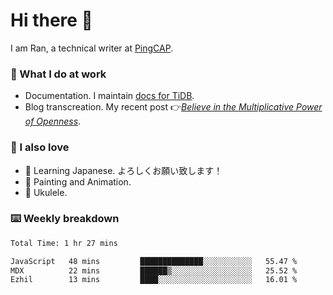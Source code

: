 # Hi there 👋

I am Ran, a technical writer at [PingCAP](https://pingcap.com/).

### 📝 What I do at work

- Documentation. I maintain [docs for TiDB](https://github.com/pingcap/docs).
- Blog transcreation. My recent post 👉[*Believe in the Multiplicative Power of Openness*](https://pingcap.com/blog/believe-in-the-multiplicative-power-of-openness-open-source-community).

### 🤠 I also love

- 💬 Learning Japanese. よろしくお願い致します！
- 🎨 Painting and Animation.
- 🎵 Ukulele.

### ⌨️ Weekly breakdown

<!--START_SECTION:waka-->

```txt
Total Time: 1 hr 27 mins

JavaScript   48 mins         ██████████████░░░░░░░░░░░   55.47 %
MDX          22 mins         ██████▒░░░░░░░░░░░░░░░░░░   25.52 %
Ezhil        13 mins         ████░░░░░░░░░░░░░░░░░░░░░   16.01 %
```

<!--END_SECTION:waka-->

